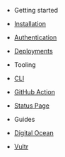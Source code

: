- Getting started
- [Installation](docs/installation.md)
- [Authentication](docs/authentication.md)
- [Deployments](docs/deployment.md)

- Tooling
- [CLI](docs/cli.md)
- [GitHub Action](docs/github-action.md)
- [Status Page](docs/status-page.md)

- Guides
- [Digital Ocean](docs/guides/digitalocean.md)
- [Vultr](docs/guides/vultr.md)